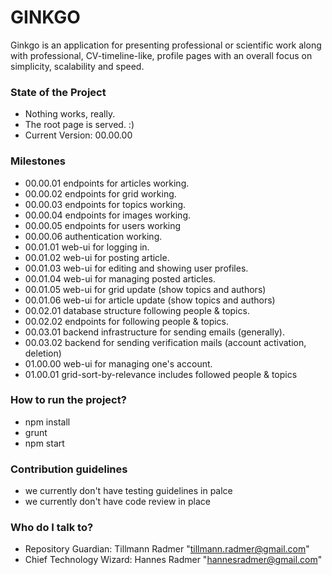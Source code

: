 # GINKGO #

Ginkgo is an application for presenting professional or scientific work along with professional, CV-timeline-like, profile pages with an overall focus on simplicity, scalability and speed.

### State of the Project ###

* Nothing works, really.
* The root page is served. :)
* Current Version: 00.00.00

### Milestones ###
* 00.00.01 endpoints for articles working.
* 00.00.02 endpoints for grid working.
* 00.00.03 endpoints for topics working.
* 00.00.04 endpoints for images working.
* 00.00.05 endpoints for users working
* 00.00.06 authentication working.
* 00.01.01 web-ui for logging in.
* 00.01.02 web-ui for posting article.
* 00.01.03 web-ui for editing and showing user profiles.
* 00.01.04 web-ui for managing posted articles.
* 00.01.05 web-ui for grid update (show topics and authors)
* 00.01.06 web-ui for article update (show topics and authors)
* 00.02.01 database structure following people & topics.
* 00.02.02 endpoints for following people & topics.
* 00.03.01 backend infrastructure for sending emails (generally).
* 00.03.02 backend for sending verification mails (account activation, deletion)
* 01.00.00 web-ui for managing one's account.
* 01.00.01 grid-sort-by-relevance includes followed people & topics

### How to run the project? ###
* npm install
* grunt
* npm start

### Contribution guidelines ###

* we currently don't have testing guidelines in palce
* we currently don't have code review in place

### Who do I talk to? ###

* Repository Guardian: Tillmann Radmer "<tillmann.radmer@gmail.com>"
* Chief Technology Wizard: Hannes Radmer "<hannesradmer@gmail.com>"
